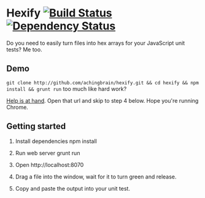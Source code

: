 Hexify [![Build Status](https://travis-ci.org/achingbrain/hexify.png)](https://travis-ci.org/achingbrain/hexify) [![Dependency Status](https://david-dm.org/achingbrain/hexify.png)](https://david-dm.org/achingbrain/jjvm)
=====

Do you need to easily turn files into hex arrays for your JavaScript unit tests?  Me too.

Demo
-----

`git clone http://github.com/achingbrain/hexify.git && cd hexify && npm install && grunt run` too much like hard work?

[Help is at hand](http://achingbrain.github.com/hexify).  Open that url and skip to step 4 below.  Hope you're running Chrome.

Getting started
-----

1. Install dependencies
	npm install

2. Run web server
	grunt run

3. Open http://localhost:8070

4. Drag a file into the window, wait for it to turn green and release.

5. Copy and paste the output into your unit test.
